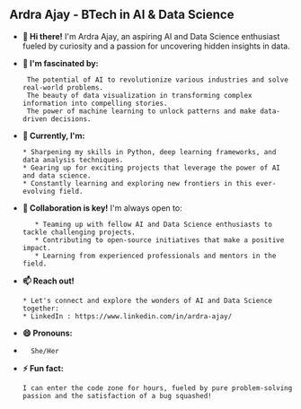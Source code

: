 ##  Ardra Ajay - BTech in AI & Data Science 

-  **👋 Hi there!**
     I'm Ardra Ajay, an aspiring AI and Data Science enthusiast fueled by curiosity and a passion for uncovering hidden insights in data. 
-  **👀 I'm fascinated by:**

        The potential of AI to revolutionize various industries and solve real-world problems. 
        The beauty of data visualization in transforming complex information into compelling stories.
        The power of machine learning to unlock patterns and make data-driven decisions.
  
-  **🌱 Currently, I'm:**

       * Sharpening my skills in Python, deep learning frameworks, and data analysis techniques.
       * Gearing up for exciting projects that leverage the power of AI and data science.
       * Constantly learning and exploring new frontiers in this ever-evolving field.
  
- **🤝  Collaboration is key!** I'm always open to:

         * Teaming up with fellow AI and Data Science enthusiasts to tackle challenging projects.
         * Contributing to open-source initiatives that make a positive impact.
         * Learning from experienced professionals and mentors in the field.

-  **📫 Reach out!**

       * Let's connect and explore the wonders of AI and Data Science together:
       * LinkedIn : https://www.linkedin.com/in/ardra-ajay/
  
-  **😄 Pronouns:**
-       She/Her

-  **⚡ Fun fact:**

       I can enter the code zone for hours, fueled by pure problem-solving passion and the satisfaction of a bug squashed! 

<!---
ardra1111/ardra1111 is a ✨ special ✨ repository because its `README.md` (this file) appears on your GitHub profile.
You can click the Preview link to take a look at your changes.
--->















